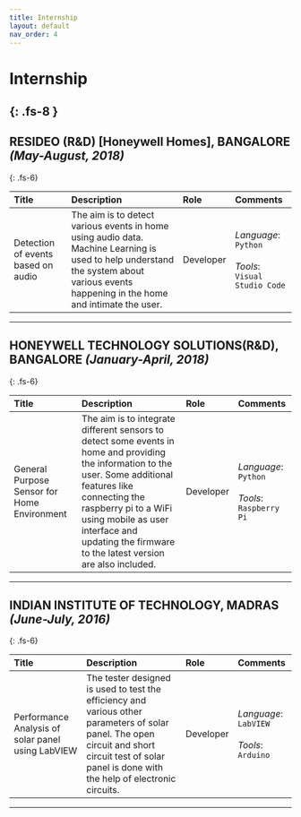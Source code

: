 ```yaml
---
title: Internship
layout: default
nav_order: 4
---
```


# Internship
{: .fs-8 }
---
## RESIDEO (R&D) [Honeywell Homes], BANGALORE _(May-August, 2018)_
{: .fs-6}
<br>

| Title        | Description       | Role  | Comments |
|:-------------|:------------------|:------|:---------|
| Detection of events based on audio| The aim is to detect various events in home using audio data. Machine Learning is used to help understand the system about various events happening in the home and intimate the user. | Developer | *Language*: `Python` <br><br> *Tools*: `Visual Studio Code`|

---
## HONEYWELL TECHNOLOGY SOLUTIONS(R&D), BANGALORE _(January-April, 2018)_
{: .fs-6}
<br>

| Title        | Description       | Role  | Comments |
|:-------------|:------------------|:------|:---------|
| General Purpose Sensor for Home Environment| The aim is to integrate different sensors to detect some events in home and providing the information to the user. Some additional features like connecting the raspberry pi to a WiFi using mobile as user interface and updating the firmware to the latest version are also included. | Developer | *Language*: `Python` <br><br> *Tools*: `Raspberry Pi`|

---
## INDIAN INSTITUTE OF TECHNOLOGY, MADRAS _(June-July, 2016)_
{: .fs-6}
<br>

| Title        | Description       | Role  | Comments |
|:-------------|:------------------|:------|:---------|
| Performance Analysis of solar panel using LabVIEW| The tester designed is used to test the efficiency and various other parameters of solar panel. The open circuit and short circuit test of solar panel is done with the help of electronic circuits.  | Developer | *Language*: `LabVIEW` <br><br> *Tools*: `Arduino`|

---
